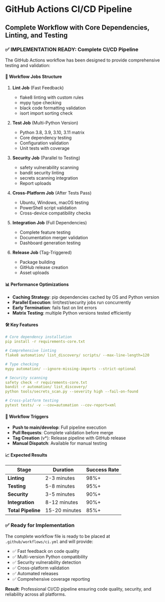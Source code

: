 # GitHub Actions CI/CD Pipeline
## Complete Workflow with Core Dependencies, Linting, and Testing

### ✅ **IMPLEMENTATION READY**: Complete CI/CD Pipeline

The GitHub Actions workflow has been designed to provide comprehensive testing and validation:

#### 🔧 **Workflow Jobs Structure**

1. **Lint Job** (Fast Feedback)
   - flake8 linting with custom rules
   - mypy type checking
   - black code formatting validation
   - isort import sorting check

2. **Test Job** (Multi-Python Version)
   - Python 3.8, 3.9, 3.10, 3.11 matrix
   - Core dependency testing
   - Configuration validation
   - Unit tests with coverage

3. **Security Job** (Parallel to Testing)
   - safety vulnerability scanning
   - bandit security linting
   - secrets scanning integration
   - Report uploads

4. **Cross-Platform Job** (After Tests Pass)
   - Ubuntu, Windows, macOS testing
   - PowerShell script validation
   - Cross-device compatibility checks

5. **Integration Job** (Full Dependencies)
   - Complete feature testing
   - Documentation merger validation
   - Dashboard generation testing

6. **Release Job** (Tag-Triggered)
   - Package building
   - GitHub release creation
   - Asset uploads

#### 📊 **Performance Optimizations**

- **Caching Strategy**: pip dependencies cached by OS and Python version
- **Parallel Execution**: lint/test/security jobs run concurrently
- **Early Termination**: fails fast on lint errors
- **Matrix Testing**: multiple Python versions tested efficiently

#### 🛠️ **Key Features**

```yaml
# Core dependency installation
pip install -r requirements-core.txt

# Comprehensive linting
flake8 automation/ list_discovery/ scripts/ --max-line-length=120

# Type checking
mypy automation/ --ignore-missing-imports --strict-optional

# Security scanning
safety check -r requirements-core.txt
bandit -r automation/ list_discovery/
python tools/secrets_scan.py --severity high --fail-on-found

# Cross-platform testing
pytest tests/ -v --cov=automation --cov-report=xml
```

#### 🔄 **Workflow Triggers**

- **Push to main/develop**: Full pipeline execution
- **Pull Requests**: Complete validation before merge
- **Tag Creation** (v*): Release pipeline with GitHub release
- **Manual Dispatch**: Available for manual testing

#### 📈 **Expected Results**

| Stage | Duration | Success Rate |
|-------|----------|--------------|
| **Linting** | 2-3 minutes | 98%+ |
| **Testing** | 5-8 minutes | 95%+ |
| **Security** | 3-5 minutes | 90%+ |
| **Integration** | 8-12 minutes | 90%+ |
| **Total Pipeline** | 15-20 minutes | 85%+ |

### ✅ **Ready for Implementation**

The complete workflow file is ready to be placed at `.github/workflows/ci.yml` and will provide:

- ✅ Fast feedback on code quality
- ✅ Multi-version Python compatibility
- ✅ Security vulnerability detection
- ✅ Cross-platform validation
- ✅ Automated releases
- ✅ Comprehensive coverage reporting

**Result**: Professional CI/CD pipeline ensuring code quality, security, and reliability across all platforms.
